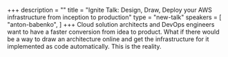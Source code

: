 +++
description = ""
title = "Ignite Talk: Design, Draw, Deploy your AWS infrastructure from inception to production"
type = "new-talk"
speakers = [
        "anton-babenko",
]
+++
Cloud solution architects and DevOps engineers want to have a faster conversion from idea to product. What if there would be a way to draw an architecture online and get the infrastructure for it implemented as code automatically. This is the reality.